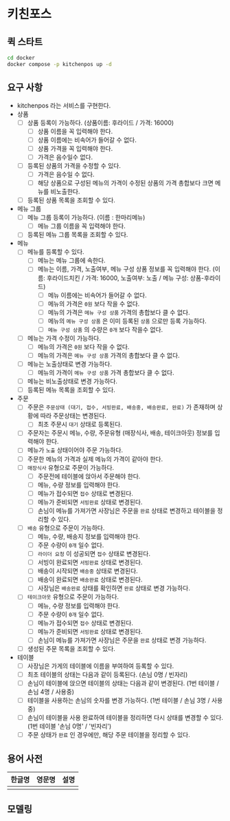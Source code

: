 # 키친포스

## 퀵 스타트

```sh
cd docker
docker compose -p kitchenpos up -d
```

## 요구 사항
- kitchenpos 라는 서비스를 구현한다.
- 상품
    - [ ] 상품 등록이 가능하다. (상품이름: 후라이드 / 가격: 16000)
      - [ ] 상품 이름을 꼭 입력해야 한다.
      - [ ] 상품 이름에는 비속어가 들어갈 수 없다.
      - [ ] 상품 가격을 꼭 입력해야 한다.
      - [ ] 가격은 음수일수 없다.
    - [ ] 등록된 상품의 가격을 수정할 수 있다.
      - [ ] 가격은 음수일 수 없다.
      - [ ] 해당 상품으로 구성된 메뉴의 가격이 수정된 상품의 가격 총합보다 크면 메뉴를 비노출한다.
    - [ ] 등록된 상품 목록을 조회할 수 있다. 
- 메뉴 그룹
    - [ ] 메뉴 그룹 등록이 가능하다. (이름 : 한마리메뉴)
      - [ ] 메뉴 그룹 이름을 꼭 입력해야 한다.
    - [ ] 등록된 메뉴 그룹 목록을 조회할 수 있다.
- 메뉴
    - [ ] 메뉴를 등록할 수 있다.
      - [ ] 메뉴는 메뉴 그룹에 속한다.
      - [ ] 메뉴는 이름, 가격, 노출여부, 메뉴 구성 상품 정보를 꼭 입력해야 한다. (이름: 후라이드치킨 / 가격: 16000, 노출여부: 노출 / 메뉴 구성: 상품-후라이드)
        - [ ] 메뉴 이름에는 비속어가 들어갈 수 없다.
        - [ ] 메뉴의 가격은 `0원` 보다 작을 수 없다.
        - [ ] 메뉴의 가격은 `메뉴 구성 상품` 가격의 총합보다 클 수 없다.
        - [ ] 메뉴의 `메뉴 구성 상품` 은 이미 등록된 `상품` 으로만 등록 가능하다.
        - [ ] `메뉴 구성 상품` 의 수량은 `0개` 보다 작을수 없다.
    - [ ] 메뉴는 가격 수정이 가능하다.
      - [ ] 메뉴의 가격은 `0원` 보다 작을 수 없다.
      - [ ] 메뉴의 가격은 `메뉴 구성 상품` 가격의 총합보다 클 수 없다.
    - [ ] 메뉴는 노출상태로 변경 가능하다.
      - [ ] 메뉴의 가격이 `메뉴 구성 상품` 가격 총합보다 클 수 없다.
    - [ ] 메뉴는 비노출상태로 변경 가능하다.
    - [ ] 등록된 메뉴 목록을 조회할 수 있다.
- 주문
    - [ ] 주문은 `주문상태 (대기, 접수, 서빙완료, 배송중, 배송완료, 완료)` 가 존재하며 상황에 따라 주문상태는 변경된다.
      - [ ] 최초 주문시 `대기` 상태로 등록된다.
    - [ ] 주문자는 주문시 메뉴, 수량, 주문유형 (매장식사, 배송, 테이크아웃) 정보를 입력해야 한다.
    - [ ] 메뉴가 `노출` 상태이어야 주문 가능하다.
    - [ ] 주문한 메뉴의 가격과 실제 메뉴의 가격이 같아야 한다.
    - [ ] `매장식사` 유형으로 주문이 가능하다.
      - [ ] 주문전에 테이블에 앉아서 주문해야 한다.
      - [ ] 메뉴, 수량 정보를 입력해야 한다.
      - [ ] 메뉴가 접수되면 `접수` 상태로 변경된다.
      - [ ] 메뉴가 준비되면 `서빙완료` 상태로 변경된다.
      - [ ] 손님이 메뉴를 가져가면 사장님은 주문을 `완료` 상태로 변경하고 테이블을 정리할 수 있다.
    - [ ] `배송` 유형으로 주문이 가능하다.
      - [ ] 메뉴, 수량, 배송지 정보를 입력해야 한다.
      - [ ] 주문 수량이 `0개` 일수 없다.
      - [ ] `라이더 요청` 이 성공되면 `접수` 상태로 변경된다.
      - [ ] 서빙이 완료되면 `서빙완료` 상태로 변경된다.
      - [ ] 배송이 시작되면 `배송중` 상태로 변경된다.
      - [ ] 배송이 완료되면 `배송완료` 상태로 변경된다.
      - [ ] 사장님은 `배송완료` 상태를 확인하면 `완료` 상태로 변경 가능하다.
    - [ ] `테이크아웃` 유형으로 주문이 가능하다.
      - [ ] 메뉴, 수량 정보를 입력해야 한다. 
      - [ ] 주문 수량이 `0개` 일수 없다.
      - [ ] 메뉴가 접수되면 `접수` 상태로 변경된다.
      - [ ] 메뉴가 준비되면 `서빙완료` 상태로 변경된다.
      - [ ] 손님이 메뉴를 가져가면 사장님은 주문을 `완료` 상태로 변경 가능하다.
    - [ ] 생성된 주문 목록을 조회할 수 있다.
- 테이블
    - [ ] 사장님은 가게의 테이블에 이름을 부여하여 등록할 수 있다.
    - [ ] 최초 테이블의 상태는 다음과 같이 등록된다.
      (손님 0명 / 빈자리)
    - [ ] 손님이 테이블에 앉으면 테이블의 상태는 다음과 같이 변경된다.
      (1번 테이블 / 손님 4명 / 사용중)
    - [ ] 테이블을 사용하는 손님의 숫자를 변경 가능하다.
      (1번 테이블 / 손님 3명 / 사용중)
    - [ ] 손님이 테이블을 사용 완료하여 테이블을 정리하면 다시 상태를 변경할 수 있다.
      (1번 테이블 '손님 0명' / '빈자리')
    - [ ] 주문 상태가 `완료` 인 경우에만, 해당 주문 테이블을 정리할 수 있다.

## 용어 사전

| 한글명 | 영문명 | 설명 |
| --- | --- | --- |
|  |  |  |

## 모델링
